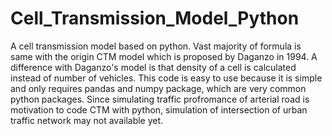 # Cell_Transmission_Model_Python
A cell transmission model based on python.
Vast majority of formula is same with the origin CTM model which is proposed by Daganzo in 1994. A difference with Daganzo's model is that density of a cell is calculated instead of number of vehicles.
This code is easy to use because it is simple and only requires pandas and numpy package, which are very common python packages.
Since simulating traffic profromance of arterial road is motivation to code CTM with python, simulation of intersection of urban traffic network may not available yet. 

